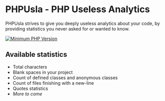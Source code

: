 # PHPUsla - PHP Useless Analytics

PHPUsla strives to give you deeply useless analytics about your code, by providing statistics you never asked for or wanted to know.

[![Minimum PHP Version](https://img.shields.io/badge/php-%3E%3D%208.0-8892BF.svg?style=flat-square)](https://php.net/)

## Available statistics

- Total characters
- Blank spaces in your project
- Count of defined classes and anonymous classes
- Count of files finishing with a new-line
- Quotes statistics
- _More to come_
